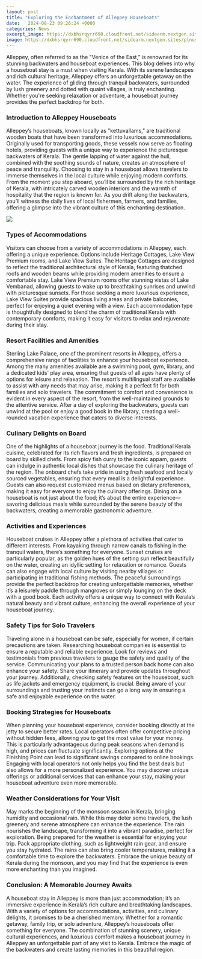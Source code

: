 ```yaml
---
layout: post
title: "Exploring the Enchantment of Alleppey Houseboats"
date:   2024-08-23 09:26:24 +0000
categories: News
excerpt_image: https://dxbhsrqyrr690.cloudfront.net/sidearm.nextgen.sites/plnusealions.com/images/responsive_2023/default_image.png
image: https://dxbhsrqyrr690.cloudfront.net/sidearm.nextgen.sites/plnusealions.com/images/responsive_2023/default_image.png
---
```


Alleppey, often referred to as the "Venice of the East," is renowned for its stunning backwaters and houseboat experiences. This blog delves into why a houseboat stay is a must when visiting Kerala. With its serene landscapes and rich cultural heritage, Alleppey offers an unforgettable getaway on the water. The experience of gliding through tranquil backwaters, surrounded by lush greenery and dotted with quaint villages, is truly enchanting. Whether you're seeking relaxation or adventure, a houseboat journey provides the perfect backdrop for both.
### Introduction to Alleppey Houseboats
Alleppey’s houseboats, known locally as "kettuvallams," are traditional wooden boats that have been transformed into luxurious accommodations. Originally used for transporting goods, these vessels now serve as floating hotels, providing guests with a unique way to experience the picturesque backwaters of Kerala. The gentle lapping of water against the hull, combined with the soothing sounds of nature, creates an atmosphere of peace and tranquility. 
Choosing to stay in a houseboat allows travelers to immerse themselves in the local culture while enjoying modern comforts. From the moment you step aboard, you’ll be surrounded by the rich heritage of Kerala, with intricately carved wooden interiors and the warmth of hospitality that the region is known for. As you drift along the backwaters, you’ll witness the daily lives of local fishermen, farmers, and families, offering a glimpse into the vibrant culture of this enchanting destination.

![](https://dxbhsrqyrr690.cloudfront.net/sidearm.nextgen.sites/plnusealions.com/images/responsive_2023/default_image.png)
### Types of Accommodations
Visitors can choose from a variety of accommodations in Alleppey, each offering a unique experience. Options include Heritage Cottages, Lake View Premium rooms, and Lake View Suites. The Heritage Cottages are designed to reflect the traditional architectural style of Kerala, featuring thatched roofs and wooden beams while providing modern amenities to ensure a comfortable stay. 
Lake View Premium rooms offer stunning vistas of Lake Vembanad, allowing guests to wake up to breathtaking sunrises and unwind with picturesque sunsets. For those seeking a more luxurious experience, Lake View Suites provide spacious living areas and private balconies, perfect for enjoying a quiet evening with a view. Each accommodation type is thoughtfully designed to blend the charm of traditional Kerala with contemporary comforts, making it easy for visitors to relax and rejuvenate during their stay.
### Resort Facilities and Amenities
Sterling Lake Palace, one of the prominent resorts in Alleppey, offers a comprehensive range of facilities to enhance your houseboat experience. Among the many amenities available are a swimming pool, gym, library, and a dedicated kids' play area, ensuring that guests of all ages have plenty of options for leisure and relaxation. 
The resort’s multilingual staff are available to assist with any needs that may arise, making it a perfect fit for both families and solo travelers. The commitment to comfort and convenience is evident in every aspect of the resort, from the well-maintained grounds to the attentive service. After a day of exploring the backwaters, guests can unwind at the pool or enjoy a good book in the library, creating a well-rounded vacation experience that caters to diverse interests.
### Culinary Delights on Board
One of the highlights of a houseboat journey is the food. Traditional Kerala cuisine, celebrated for its rich flavors and fresh ingredients, is prepared on board by skilled chefs. From spicy fish curry to the iconic appam, guests can indulge in authentic local dishes that showcase the culinary heritage of the region. 
The onboard chefs take pride in using fresh seafood and locally sourced vegetables, ensuring that every meal is a delightful experience. Guests can also request customized menus based on dietary preferences, making it easy for everyone to enjoy the culinary offerings. Dining on a houseboat is not just about the food; it’s about the entire experience—savoring delicious meals while surrounded by the serene beauty of the backwaters, creating a memorable gastronomic adventure.
### Activities and Experiences
Houseboat cruises in Alleppey offer a plethora of activities that cater to different interests. From kayaking through narrow canals to fishing in the tranquil waters, there’s something for everyone. Sunset cruises are particularly popular, as the golden hues of the setting sun reflect beautifully on the water, creating an idyllic setting for relaxation or romance. 
Guests can also engage with local culture by visiting nearby villages or participating in traditional fishing methods. The peaceful surroundings provide the perfect backdrop for creating unforgettable memories, whether it’s a leisurely paddle through mangroves or simply lounging on the deck with a good book. Each activity offers a unique way to connect with Kerala’s natural beauty and vibrant culture, enhancing the overall experience of your houseboat journey.
### Safety Tips for Solo Travelers
Traveling alone in a houseboat can be safe, especially for women, if certain precautions are taken. Researching houseboat companies is essential to ensure a reputable and reliable experience. Look for reviews and testimonials from previous travelers to gauge the safety and quality of the service. 
Communicating your plans to a trusted person back home can also enhance your safety. Share your itinerary and provide updates throughout your journey. Additionally, checking safety features on the houseboat, such as life jackets and emergency equipment, is crucial. Being aware of your surroundings and trusting your instincts can go a long way in ensuring a safe and enjoyable experience on the water.
### Booking Strategies for Houseboats
When planning your houseboat experience, consider booking directly at the jetty to secure better rates. Local operators often offer competitive pricing without hidden fees, allowing you to get the most value for your money. This is particularly advantageous during peak seasons when demand is high, and prices can fluctuate significantly.
Exploring options at the Finishing Point can lead to significant savings compared to online bookings. Engaging with local operators not only helps you find the best deals but also allows for a more personalized experience. You may discover unique offerings or additional services that can enhance your stay, making your houseboat adventure even more memorable.
### Weather Considerations for Your Visit
May marks the beginning of the monsoon season in Kerala, bringing humidity and occasional rain. While this may deter some travelers, the lush greenery and serene atmosphere can enhance the experience. The rain nourishes the landscape, transforming it into a vibrant paradise, perfect for exploration.
Being prepared for the weather is essential for enjoying your trip. Pack appropriate clothing, such as lightweight rain gear, and ensure you stay hydrated. The rains can also bring cooler temperatures, making it a comfortable time to explore the backwaters. Embrace the unique beauty of Kerala during the monsoon, and you may find that the experience is even more enchanting than you imagined.
### Conclusion: A Memorable Journey Awaits
A houseboat stay in Alleppey is more than just accommodation; it’s an immersive experience in Kerala’s rich culture and breathtaking landscapes. With a variety of options for accommodations, activities, and culinary delights, it promises to be a cherished memory. 
Whether for a romantic getaway, family trip, or solo adventure, Alleppey’s houseboats offer something for everyone. The combination of stunning scenery, unique cultural experiences, and luxurious comfort makes a houseboat journey in Alleppey an unforgettable part of any visit to Kerala. Embrace the magic of the backwaters and create lasting memories in this beautiful region.